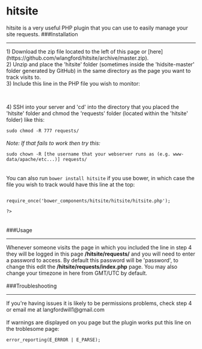 hitsite
=======
hitsite is a very useful PHP plugin that you can use to easily manage your site requests.
###Installation
<hr>
1) Download the zip file located to the left of this page or [here](https://github.com/wlangford/hitsite/archive/master.zip).<br>
2) Unzip and place the 'hitsite' folder (sometimes inside the 'hidsite-master' folder generated by GitHub) in the same directory as the page you want to track visits to.<br>
3) Include this line in the PHP file you wish to monitor:<br>
<code>
<?php
require_once('hitsite/hitsite.php');
?>
</code><br>
4) SSH into your server and 'cd' into the directory that you placed the 'hitsite' folder and chmod the 'requests' folder (located within the 'hitsite' folder) like this:<br>
<code>
sudo chmod -R 777 requests/
</code> <br>
<i>Note: If that fails to work then try this: </i><br>
<code>
sudo chown -R [the username that your webserver runs as (e.g. www-data/apache/etc...)] requests/
</code> 
<br><br>
You can also run <code>bower install hitsite</code> if you use bower, in which case the file you wish to track would have this line at the top:<br>
<code>
<?php<br>
require_once('bower_components/hitsite/hitsite/hitsite.php');<br>
?>
</code>
<br><br>
###Usage
<hr>
Whenever someone visits the page in which you included the line in step 4 they will be logged in this page <b>/hitsite/requests/</b> and you will need to enter a password to access. By default this password will be 'password', to change this edit the <b>/hitsite/requests/index.php</b> page. You may also change your timezone in here from GMT/UTC by default.
<br><br>
###Troubleshooting
<hr>
If you're having issues it is likely to be permissions problems, check step 4 or email me at langfordwill1@gmail.com<br><br>
If warnings are displayed on you page but the plugin works put this line on the troblesome page:<br>
<code>
error_reporting(E_ERROR | E_PARSE);
</code>
